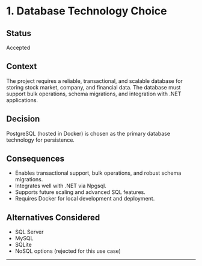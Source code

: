 # 1. Database Technology Choice

## Status
Accepted

## Context
The project requires a reliable, transactional, and scalable database for storing stock market, company, and financial data. The database must support bulk operations, schema migrations, and integration with .NET applications.

## Decision
PostgreSQL (hosted in Docker) is chosen as the primary database technology for persistence.

## Consequences
- Enables transactional support, bulk operations, and robust schema migrations.
- Integrates well with .NET via Npgsql.
- Supports future scaling and advanced SQL features.
- Requires Docker for local development and deployment.

## Alternatives Considered
- SQL Server
- MySQL
- SQLite
- NoSQL options (rejected for this use case)

---
